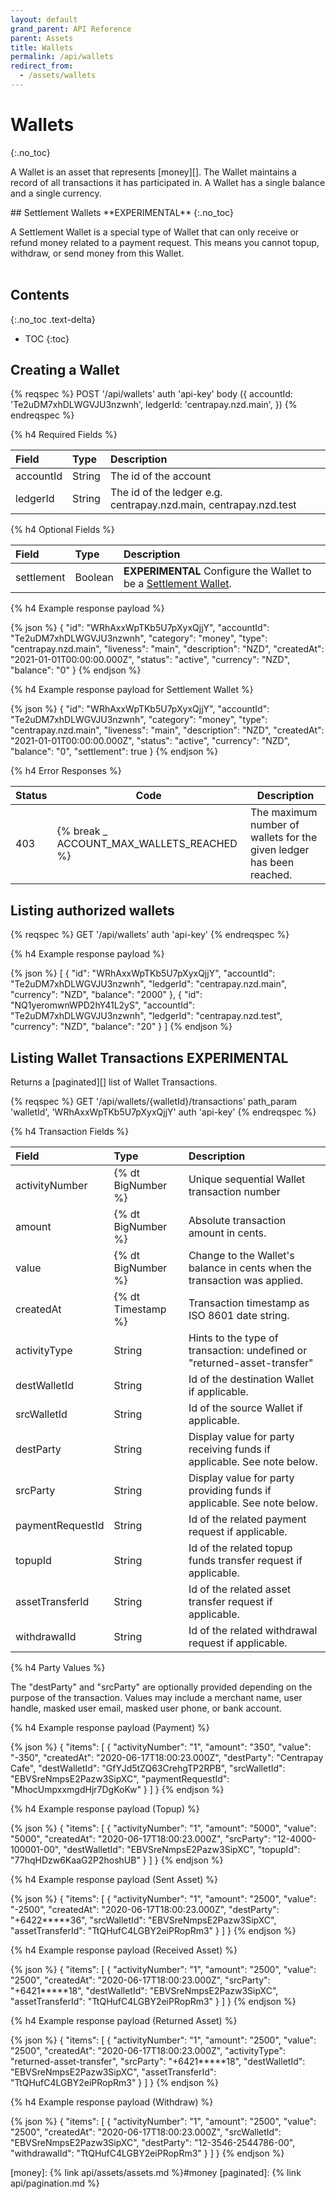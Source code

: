 ```yaml
---
layout: default
grand_parent: API Reference
parent: Assets
title: Wallets
permalink: /api/wallets
redirect_from:
  - /assets/wallets
---
```


# Wallets
{:.no_toc}

A Wallet is an asset that represents [money][]. The Wallet
maintains a record of all transactions it has participated in. A Wallet has a
single balance and a single currency.

<a name="settlement-wallets">
## Settlement Wallets **EXPERIMENTAL**
{:.no_toc}

A Settlement Wallet is a special type of Wallet that can only receive or refund
money related to a payment request. This means you cannot topup, withdraw, or
send money from this Wallet.
<br><br>

## Contents
{:.no_toc .text-delta}

* TOC
{:toc}


## Creating a Wallet

{% reqspec %}
  POST '/api/wallets'
  auth 'api-key'
  body ({
    accountId: 'Te2uDM7xhDLWGVJU3nzwnh',
    ledgerId: 'centrapay.nzd.main',
  })
{% endreqspec %}

{% h4 Required Fields %}

| Field     | Type   | Description                                                      |
|:----------|:-------|:-----------------------------------------------------------------|
| accountId | String | The id of the account                                            |
| ledgerId  | String | The id of the ledger e.g. centrapay.nzd.main, centrapay.nzd.test |

{% h4 Optional Fields %}

| Field      | Type    | Description                                                                            |
|:-----------|:--------|:---------------------------------------------------------------------------------------|
| settlement | Boolean | **EXPERIMENTAL** Configure the Wallet to be a [Settlement Wallet](#settlement-wallets).|

{% h4 Example response payload %}

{% json %}
{
  "id": "WRhAxxWpTKb5U7pXyxQjjY",
  "accountId": "Te2uDM7xhDLWGVJU3nzwnh",
  "category": "money",
  "type": "centrapay.nzd.main",
  "liveness": "main",
  "description": "NZD",
  "createdAt": "2021-01-01T00:00:00.000Z",
  "status": "active",
  "currency": "NZD",
  "balance": "0"
}
{% endjson %}

{% h4 Example response payload for Settlement Wallet %}

{% json %}
{
  "id": "WRhAxxWpTKb5U7pXyxQjjY",
  "accountId": "Te2uDM7xhDLWGVJU3nzwnh",
  "category": "money",
  "type": "centrapay.nzd.main",
  "liveness": "main",
  "description": "NZD",
  "createdAt": "2021-01-01T00:00:00.000Z",
  "status": "active",
  "currency": "NZD",
  "balance": "0",
  "settlement": true
}
{% endjson %}

{% h4 Error Responses %}

| Status | Code                                      | Description                                                          |
|--------|-------------------------------------------|----------------------------------------------------------------------|
| 403    | {% break _ ACCOUNT_MAX_WALLETS_REACHED %} | The maximum number of wallets for the given ledger has been reached. |


## Listing authorized wallets

{% reqspec %}
  GET '/api/wallets'
  auth 'api-key'
{% endreqspec %}

{% h4 Example response payload %}

{% json %}
[
  {
    "id": "WRhAxxWpTKb5U7pXyxQjjY",
    "accountId": "Te2uDM7xhDLWGVJU3nzwnh",
    "ledgerId": "centrapay.nzd.main",
    "currency": "NZD",
    "balance": "2000"
  },
  {
    "id": "NQ1yeromwnWPD2hY41L2yS",
    "accountId": "Te2uDM7xhDLWGVJU3nzwnh",
    "ledgerId": "centrapay.nzd.test",
    "currency": "NZD",
    "balance": "20"
  }
]
{% endjson %}

## Listing Wallet Transactions **EXPERIMENTAL**

Returns a [paginated][] list of Wallet Transactions.

{% reqspec %}
  GET '/api/wallets/{walletId}/transactions'
  path_param 'walletId', 'WRhAxxWpTKb5U7pXyxQjjY'
  auth 'api-key'
{% endreqspec %}


{% h4 Transaction Fields %}

| Field              | Type               | Description                                                                 |
| :----------------- | :---               | :-------------------------------------------------------------------------- |
| activityNumber     | {% dt BigNumber %} | Unique sequential Wallet transaction number                                 |
| amount             | {% dt BigNumber %} | Absolute transaction amount in cents.                                       |
| value              | {% dt BigNumber %} | Change to the Wallet's balance in cents when the transaction was applied.   |
| createdAt          | {% dt Timestamp %} | Transaction timestamp as ISO 8601 date string.                              |
| activityType       | String             | Hints to the type of transaction: undefined or "returned-asset-transfer"    |
| destWalletId       | String             | Id of the destination Wallet if applicable.                                 |
| srcWalletId        | String             | Id of the source Wallet if applicable.                                      |
| destParty          | String             | Display value for party receiving funds if applicable. See note below.      |
| srcParty           | String             | Display value for party providing funds if applicable. See note below.      |
| paymentRequestId   | String             | Id of the related payment request if applicable.                            |
| topupId            | String             | Id of the related topup funds transfer request if applicable.               |
| assetTransferId    | String             | Id of the related asset transfer request if applicable.                     |
| withdrawalId       | String             | Id of the related withdrawal request if applicable.                         |

{% h4 Party Values %}

The "destParty" and "srcParty" are optionally provided depending on the purpose
of the transaction. Values may include a merchant name, user handle, masked user
email, masked user phone, or bank account.


{% h4 Example response payload (Payment) %}

{% json %}
{
  "items": [
    {
      "activityNumber": "1",
      "amount": "350",
      "value": "-350",
      "createdAt": "2020-06-17T18:00:23.000Z",
      "destParty": "Centrapay Cafe",
      "destWalletId": "GfYJd5tZQ63CrehgTP2RPB",
      "srcWalletId": "EBVSreNmpsE2Pazw3SipXC",
      "paymentRequestId": "MhocUmpxxmgdHjr7DgKoKw"
    }
  ]
}
{% endjson %}

{% h4 Example response payload (Topup) %}

{% json %}
{
  "items": [
    {
      "activityNumber": "1",
      "amount": "5000",
      "value": "5000",
      "createdAt": "2020-06-17T18:00:23.000Z",
      "srcParty": "12-4000-100001-00",
      "destWalletId": "EBVSreNmpsE2Pazw3SipXC",
      "topupId": "77hqHDzw6KaaG2P2hoshUB"
    }
  ]
}
{% endjson %}

{% h4 Example response payload (Sent Asset) %}

{% json %}
{
  "items": [
    {
      "activityNumber": "1",
      "amount": "2500",
      "value": "-2500",
      "createdAt": "2020-06-17T18:00:23.000Z",
      "destParty": "+6422*****36",
      "srcWalletId": "EBVSreNmpsE2Pazw3SipXC",
      "assetTransferId": "TtQHufC4LGBY2eiPRopRm3"
    }
  ]
}
{% endjson %}

{% h4 Example response payload (Received Asset) %}

{% json %}
{
  "items": [
    {
      "activityNumber": "1",
      "amount": "2500",
      "value": "2500",
      "createdAt": "2020-06-17T18:00:23.000Z",
      "srcParty": "+6421*****18",
      "destWalletId": "EBVSreNmpsE2Pazw3SipXC",
      "assetTransferId": "TtQHufC4LGBY2eiPRopRm3"
    }
  ]
}
{% endjson %}

{% h4 Example response payload (Returned Asset) %}

{% json %}
{
  "items": [
    {
      "activityNumber": "1",
      "amount": "2500",
      "value": "2500",
      "createdAt": "2020-06-17T18:00:23.000Z",
      "activityType": "returned-asset-transfer",
      "srcParty": "+6421*****18",
      "destWalletId": "EBVSreNmpsE2Pazw3SipXC",
      "assetTransferId": "TtQHufC4LGBY2eiPRopRm3"
    }
  ]
}
{% endjson %}

{% h4 Example response payload (Withdraw) %}

{% json %}
{
  "items": [
    {
      "activityNumber": "1",
      "amount": "2500",
      "value": "2500",
      "createdAt": "2020-06-17T18:00:23.000Z",
      "srcWalletId": "EBVSreNmpsE2Pazw3SipXC",
      "destParty": "12-3546-2544786-00",
      "withdrawalId": "TtQHufC4LGBY2eiPRopRm3"
    }
  ]
}
{% endjson %}

[money]: {% link api/assets/assets.md %}#money
[paginated]: {% link api/pagination.md %}
